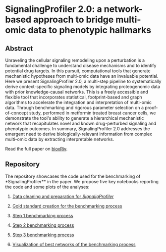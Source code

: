 # **SignalingProfiler** 2.0: a network-based approach to bridge multi-omic data to phenotypic hallmarks

## Abstract

Unraveling the cellular signaling remodeling upon a perturbation is a fundamental challenge to understand disease mechanisms and to identify potential drug targets. In this pursuit, computational tools that generate mechanistic hypotheses from multi-omic data have an invaluable potential. Here we present SignalingProfiler 2.0, a multi-step pipeline to systematically derive context-specific signaling models by integrating proteogenomic data with prior knowledge-causal networks. This is a freely accessible and flexible tool that incorporates statistical, footprint-based and graph algorithms to accelerate the integration and interpretation of multi-omic data. Through benchmarking and rigorous parameter selection on a proof-of-concept study, performed in metformin treated breast cancer cells, we demonstrate the tool's ability to generate a hierarchical mechanistic network that recapitulates novel and known drug-perturbed signaling and phenotypic outcomes. In summary, SignalingProfiler 2.0 addresses the emergent need to derive biologically-relevant information from complex multi-omic data by extracting interpretable networks.

Read the full paper on [bioxRiv]().

## Repository

The repository showcases the code used for the benchmarking of \*SignalingProfiler\*\* in the paper. We propose five key notebooks reporting the code and some plots of the analyses:

1.  [Data cleaning and preparation for *SignaligProfiler*](<https://raw.githack.com/SaccoPerfettoLab/>)

2.  [Gold standard creation for the benchmarking process](<https://raw.githack.com/SaccoPerfettoLab/>)

3.  [Step 1 benchmarking process](<https://raw.githack.com/SaccoPerfettoLab/>)

4.  [Step 2 benchmarking process](<https://raw.githack.com/SaccoPerfettoLab/>)

5.  [Step 3 benchmarking process](<https://raw.githack.com/SaccoPerfettoLab/>)

6.  [Visualization of best networks of the benchmarking process](<https://raw.githack.com/SaccoPerfettoLab/>)

